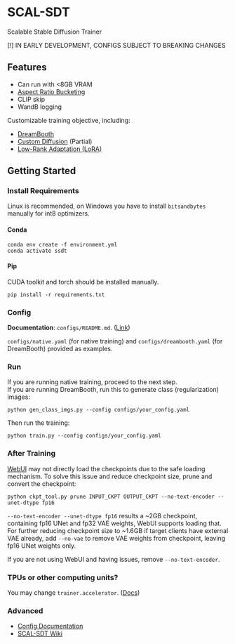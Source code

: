# SCAL-SDT

Scalable Stable Diffusion Trainer

[!] IN EARLY DEVELOPMENT, CONFIGS SUBJECT TO BREAKING CHANGES

## Features

* Can run with <8GB VRAM
* [Aspect Ratio Bucketing](https://github.com/NovelAI/novelai-aspect-ratio-bucketing)
* CLIP skip
* WandB logging

Customizable training objective, including:

* [DreamBooth](https://arxiv.org/abs/2208.12242)
* [Custom Diffusion](https://github.com/adobe-research/custom-diffusion) (Partial)
* [Low-Rank Adaptation (LoRA)](https://arxiv.org/abs/2106.09685)

## Getting Started

### Install Requirements

Linux is recommended, on Windows you have to install `bitsandbytes` manually for int8 optimizers.

#### Conda

```shell
conda env create -f environment.yml
conda activate ssdt
```

#### Pip

CUDA toolkit and torch should be installed manually.

```shell
pip install -r requirements.txt
```

### Config

**Documentation**: `configs/README.md`.
([Link](https://github.com/CCRcmcpe/scal-sdt/blob/main/configs/README.md))

`configs/native.yaml` (for native training) and `configs/dreambooth.yaml` (for DreamBooth) provided as examples.

### Run

If you are running native training, proceed to the next step.  
If you are running DreamBooth, run this to generate class (regularization) images:

```shell
python gen_class_imgs.py --config configs/your_config.yaml
```

Then run the training:

```shell
python train.py --config configs/your_config.yaml
```

### After Training

[WebUI](https://github.com/AUTOMATIC1111/stable-diffusion-webui)
may not directly load the checkpoints due to the safe loading mechanism.
To solve this issue and reduce checkpoint size, prune and convert the checkpoint:

```shell
python ckpt_tool.py prune INPUT_CKPT OUTPUT_CKPT --no-text-encoder --unet-dtype fp16
```

`--no-text-encoder --unet-dtype fp16` results a ~2GB checkpoint, containing fp16 UNet and fp32 VAE weights, WebUI
supports loading that. For further reducing checkpoint size to ~1.6GB if target clients have external VAE already,
add `--no-vae` to remove VAE weights from checkpoint, leaving fp16 UNet weights only.

If you are not using WebUI and having issues, remove `--no-text-encoder`.

### TPUs or other computing units?

You may change `trainer.accelerator`.
([Docs](https://pytorch-lightning.readthedocs.io/en/stable/common/trainer.html#pytorch_lightning.trainer.Trainer.params.accelerator))

### Advanced

* [Config Documentation](https://github.com/CCRcmcpe/scal-sdt/blob/main/configs/README.md)
* [SCAL-SDT Wiki](https://github.com/CCRcmcpe/scal-sdt/wiki)
